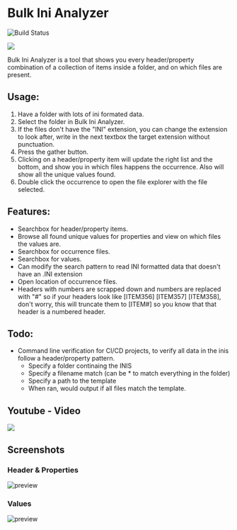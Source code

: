 # Bulk Ini Analyzer

![Build Status](https://dev.azure.com/Tilation/Ini%20Data%20Viewer/_apis/build/status/Tilation.Bulk-Ini-Analyzer?branchName=main)

[![](https://img.shields.io/badge/Latest%20Release-Download-brightgreen)](https://github.com/Tilation/Bulk-Ini-Analyzer/releases/latest)

Bulk Ini Analyzer is a tool that shows you every header/property combination of a collection of items inside a folder, and on which files are present.

## Usage:
1. Have a folder with lots of ini formated data.
2. Select the folder in Bulk Ini Analyzer.
3. If the files don't have the "INI" extension, you can change the extension to look after, write in the next textbox the target extension without punctuation.
4. Press the gather button.
5. Clicking on a header/property item will update the right list and the bottom, and show you in which files happens the occurrence. Also will show all the unique values found.
6. Double click the occurrence to open the file explorer with the file selected.

## Features:
- Searchbox for header/property items.
- Browse all found unique values for properties and view on which files the values are.
- Searchbox for occurrence files.
- Searchbox for values.
- Can modify the search pattern to read INI formatted data that doesn't have an .INI extension
- Open location of occurrence files.
- Headers with numbers are scrapped down and numbers are replaced with "#" so if your headers look like [ITEM356] [ITEM357] [ITEM358], don't worry, this will truncate them to [ITEM#] so you know that that header is a numbered header. 

## Todo:
- Command line verification for CI/CD projects, to verify all data in the inis follow a header/property pattern.
  - Specify a folder continaing the INIS
  - Specify a filename match (can be * to match everything in the folder)
  - Specify a path to the template
  - When ran, would output if all files match the template.

## Youtube - Video
[![](https://img.youtube.com/vi/XCgUTHAb5PA/0.jpg)](https://www.youtube.com/watch?v=XCgUTHAb5PA)


## Screenshots
### Header & Properties

![preview](https://github.com/Tilation/IniCompacter/blob/493ad47de829acc27e80eb3028b235fd455077de/Images/hpfinder.png)

### Values

![preview](https://github.com/Tilation/IniCompacter/blob/493ad47de829acc27e80eb3028b235fd455077de/Images/vfinder.png)
